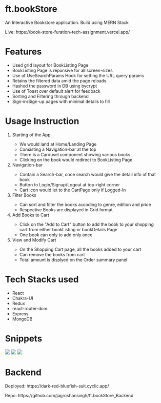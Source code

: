 # ft.bookStore

<p>An Interactive Bookstore application. Build using MERN Stack</p>
<p>Live: https://book-store-furation-tech-assignment.vercel.app/</p>

# Features

<ul>
    <li>Used grid layout for BookListing Page </li>
    <li>BookListing Page is reponsive for all screen-sizes</li>
    <li>Use of UseSearchParams Hook for setting the URL query params</li>
    <li>Retains the filtered data amid the page reloads</li>
    <li>Hashed the password in DB using bycrypt</li>
    <li>Use of Toast over default alert for feedback</li>
    <li>Sorting and Filtering through backend</li>
    <li>Sign-in/Sign-up pages with minimal details to fill</li>
</ul>

# Usage Instruction

<ol>
<li>Starting of the App</li>
<ul>
<li>We would land at Home/Landing Page</li>
<li>Consisting a Navigation-bar at the top</li>
<li>There is a Carousel component showing various books</li>
<li>Clicking on the book would redirect to BookListing Page</li>
</ul>

<li>Navigation-bar</li>
<ul>
<li>Contain a Search-bar, once search would give the detail info of that book</li>
<li>Button to Login/Signup/Logout at top-right corner</li>
<li>Cart icon would let to the CartPage only if Logged-In</li>
</ul>

<li>Filter Books</li>
<ul>
<li>Can sort and filter the books accoding to genre, edition and price</li>
<li>Respective Books are displayed in Grid format</li>
</ul>
<li>Add Books to Cart</li>
<ul>
<li>Click on the "Add to Cart" button to add the book to your shopping cart from either bookListing or bookDetails Page</li>
<li>One book can only to add only once</li>
</ul>
<li>View and Modify Cart</li>
<ul>
<li>On the Shopping Cart page, all the books added to your cart</li>
<li>Can remove the books from cart</li>
<li>Total amount is displyed on the Order summary panel</li>
</ul>
</ol>

# Tech Stacks used

<ul>
    <li>React</li>
    <li>Chakra-UI</li>
    <li>Redux</li>
    <li>react-router-dom</li>
    <li>Express</li>
    <li>MongoDB</li>
</ul>

# Snippets

<img src="https://github.com/jagroshansingh/BookStore-FurationTech_assignment/blob/master/frontend/public/Snippets/LandingPage.png?raw=true">
<img src="https://github.com/jagroshansingh/BookStore-FurationTech_assignment/blob/master/frontend/public/Snippets/BookListingPage.png?raw=true">
<img src="https://github.com/jagroshansingh/BookStore-FurationTech_assignment/blob/master/frontend/public/Snippets/CartPage.png?raw=true"/>

# Backend

<p>Deployed: https://dark-red-bluefish-suit.cyclic.app/<p>
<p>Repo: https://github.com/jagroshansingh/ft.bookStore_Backend</p>

